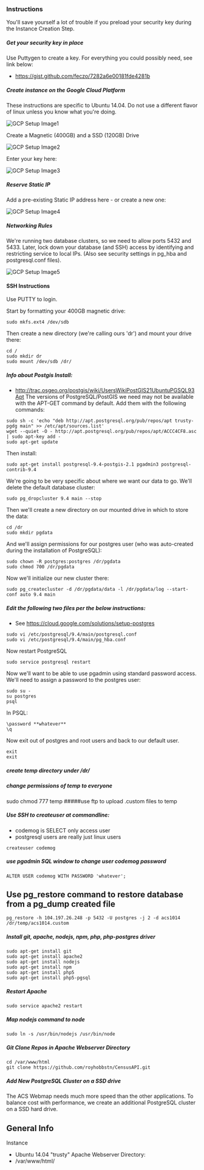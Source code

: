 ### Instructions

You'll save yourself a lot of trouble if you preload your security key during the Instance Creation Step.

##### Get your security key in place
Use Puttygen to create a key.  For everything you could possibly need, see link below:
 - https://gist.github.com/feczo/7282a6e00181fde4281b

##### Create instance on the Google Cloud Platform
These instructions are specific to Ubuntu 14.04.  Do not use a different flavor of linux unless you know what you're doing.

![GCP Setup Image1](/img/setup1.jpg)

Create a Magnetic (400GB) and a SSD (120GB) Drive

![GCP Setup Image2](/img/setup2.jpg)

Enter your key here:

![GCP Setup Image3](/img/setup3.jpg)

##### Reserve Static IP
Add a pre-existing Static IP address here - or create a new one:

![GCP Setup Image4](/img/setup4.jpg)

##### Networking Rules
We're running two database clusters, so we need to allow ports 5432 and 5433.  Later, lock down your database (and SSH) access by identifying and restricting service to local IPs.  (Also see security settings in pg\_hba and postgresql.conf files).  

![GCP Setup Image5](/img/setup5.jpg)

#### SSH Instructions
Use PUTTY to login.

Start by formatting your 400GB magnetic drive:
```
sudo mkfs.ext4 /dev/sdb
```
Then create a new directory (we're calling ours 'dr') and mount your drive there:
```
cd /
sudo mkdir dr
sudo mount /dev/sdb /dr/
```
##### Info about Postgis Install:  
 - http://trac.osgeo.org/postgis/wiki/UsersWikiPostGIS21UbuntuPGSQL93Apt
The versions of PostgreSQL/PostGIS we need may not be available with the APT-GET command by default.  Add them with the following commands:
```
sudo sh -c 'echo "deb http://apt.postgresql.org/pub/repos/apt trusty-pgdg main" >> /etc/apt/sources.list'
wget --quiet -O - http://apt.postgresql.org/pub/repos/apt/ACCC4CF8.asc | sudo apt-key add -
sudo apt-get update
```
Then install:
```
sudo apt-get install postgresql-9.4-postgis-2.1 pgadmin3 postgresql-contrib-9.4
```
We're going to be very specific about where we want our data to go.  We'll delete the default database cluster:
```
sudo pg_dropcluster 9.4 main --stop
```
Then we'll create a new directory on our mounted drive in which to store the data:
```
cd /dr
sudo mkdir pgdata
```
And we'll assign permissions for our postgres user (who was auto-created during the installation of PostgreSQL):
```
sudo chown -R postgres:postgres /dr/pgdata
sudo chmod 700 /dr/pgdata
```
Now we'll initialize our new cluster there:
```
sudo pg_createcluster -d /dr/pgdata/data -l /dr/pgdata/log --start-conf auto 9.4 main
```
##### Edit the following two files per the below instructions:  
 - See https://cloud.google.com/solutions/setup-postgres
```
sudo vi /etc/postgresql/9.4/main/postgresql.conf
sudo vi /etc/postgresql/9.4/main/pg_hba.conf
```
Now restart PostgreSQL
```
sudo service postgresql restart
```
Now we'll want to be able to use pgadmin using standard password access.  We'll need to assign a password to the postgres user:
```
sudo su -
su postgres
psql
```
In PSQL:
```
\password **whatever**
\q
```
Now exit out of postgres and root users and back to our default user.
```
exit
exit
```

##### create temp directory under /dr/
##### change permissions of temp to everyone 
sudo chmod 777 temp
#####use ftp to upload .custom files to temp


##### Use SSH to createuser at commandline:  
 - codemog is SELECT only access user
 - postgresql users are really just linux users
```
createuser codemog
```
##### use pgadmin SQL window to change user codemog password
```
ALTER USER codemog WITH PASSWORD 'whatever';
```
## Use pg_restore command to restore database from a pg_dump created file
```
pg_restore -h 104.197.26.248 -p 5432 -U postgres -j 2 -d acs1014 /dr/temp/acs1014.custom
```
##### Install git, apache, nodejs, npm, php, php-postgres driver
```
sudo apt-get install git
sudo apt-get install apache2
sudo apt-get install nodejs
sudo apt-get install npm
sudo apt-get install php5
sudo apt-get install php5-pgsql
```
##### Restart Apache
```
sudo service apache2 restart
```
##### Map nodejs command to node
```
sudo ln -s /usr/bin/nodejs /usr/bin/node
```
##### Git Clone Repos in Apache Webserver Directory
```
cd /var/www/html
git clone https://github.com/royhobbstn/CensusAPI.git
```
##### Add New PostgreSQL Cluster on a SSD drive
The ACS Webmap needs much more speed than the other applications.  To balance cost with performance, we create an additional PostgreSQL cluster on a SSD hard drive.


## General Info

Instance
 - Ubuntu 14.04 "trusty"
Apache Webserver Directory:
 - /var/www/html/
